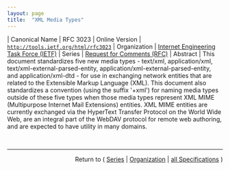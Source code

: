 ```yaml
---
layout: page
title:  "XML Media Types"
---
```


| Canonical Name | RFC 3023
| Online Version | [`http://tools.ietf.org/html/rfc3023`](http://tools.ietf.org/html/rfc3023)
| Organization | [Internet Engineering Task Force (IETF)](..)
| Series | [Request for Comments (RFC)](.)
| Abstract | This document standardizes five new media types - text/xml, application/xml, text/xml-external-parsed-entity, application/xml-external-parsed-entity, and application/xml-dtd - for use in exchanging network entities that are related to the Extensible Markup Language (XML). This document also standardizes a convention (using the suffix '+xml') for naming media types outside of these five types when those media types represent XML MIME (Multipurpose Internet Mail Extensions) entities. XML MIME entities are currently exchanged via the HyperText Transfer Protocol on the World Wide Web, are an integral part of the WebDAV protocol for remote web authoring, and are expected to have utility in many domains.

<br/>
<hr/>

<p style="text-align: right">Return to ( <a href="./">Series</a> | <a href="../">Organization</a> | <a href="../../">all Specifications</a> )</p>